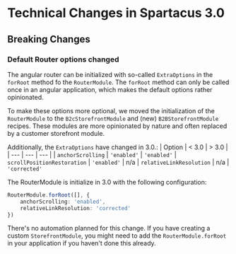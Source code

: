 # Technical Changes in Spartacus 3.0

## Breaking Changes

### Default Router options changed
The angular router can be initialized with so-called `ExtraOptions` in the `forRoot` method fo the `RouterModule`. The `forRoot` method can only be called once in an angular application, which makes the default options rather opinionated. 

To make these options more optional, we moved the initialization of the `RouterModule` to the `B2cStorefrontModule` and (new) `B2BStorefrontModule` recipes. These modules are more opinionated by nature and often replaced by a customer storefront module. 

Additionally, the `ExtraOptions` have changed in 3.0.:
| Option | < 3.0 | > 3.0 | 
| --- | --- |  --- | 
| `anchorScrolling` | `'enabled'` | `'enabled'` 
| `scrollPositionRestoration` | `'enabled'` | n/a
| `relativeLinkResolution` | n/a | `'corrected'`

The RouterModule is initialize in 3.0 with the following configuration:
```typescript
RouterModule.forRoot([], {
    anchorScrolling: 'enabled',
    relativeLinkResolution: 'corrected'
})
```

There's no automation planned for this change. If you have creating a custom `StorefrontModule`, you might need to add the `RouterModule.forRoot` in your application if you  haven't done this already. 
